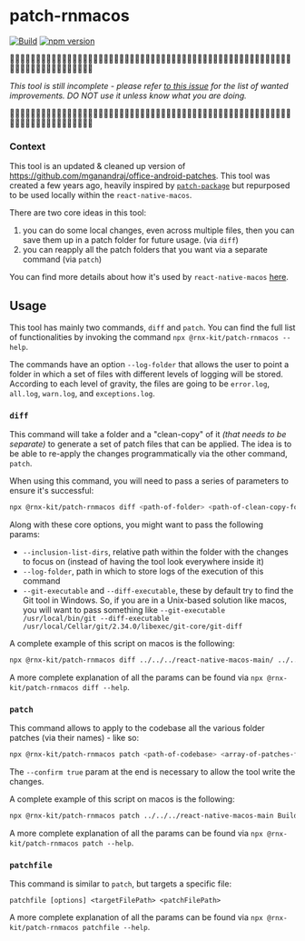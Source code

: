 # patch-rnmacos

[![Build](https://github.com/microsoft/rnx-kit/actions/workflows/build.yml/badge.svg)](https://github.com/microsoft/rnx-kit/actions/workflows/build.yml)
[![npm version](https://img.shields.io/npm/v/@rnx-kit/patch-rnmacos)](https://www.npmjs.com/package/@rnx-kit/patch-rnmacos)

🚧🚧🚧🚧🚧🚧🚧🚧🚧🚧🚧🚧🚧🚧🚧🚧🚧🚧🚧🚧🚧🚧🚧🚧🚧🚧🚧🚧🚧🚧🚧🚧🚧🚧🚧🚧🚧🚧🚧🚧🚧🚧🚧🚧🚧🚧🚧🚧🚧🚧🚧🚧🚧🚧🚧🚧🚧🚧🚧🚧🚧🚧🚧🚧🚧🚧🚧🚧🚧🚧

_This tool is still incomplete - please refer
[to this issue](https://github.com/microsoft/rnx-kit/issues/1156) for the list
of wanted improvements. DO NOT use it unless know what you are doing._

🚧🚧🚧🚧🚧🚧🚧🚧🚧🚧🚧🚧🚧🚧🚧🚧🚧🚧🚧🚧🚧🚧🚧🚧🚧🚧🚧🚧🚧🚧🚧🚧🚧🚧🚧🚧🚧🚧🚧🚧🚧🚧🚧🚧🚧🚧🚧🚧🚧🚧🚧🚧🚧🚧🚧🚧🚧🚧🚧🚧🚧🚧🚧🚧🚧🚧🚧🚧🚧🚧

### Context

This tool is an updated & cleaned up version of
https://github.com/mganandraj/office-android-patches. This tool was created a
few years ago, heavily inspired by
[`patch-package`](https://github.com/ds300/patch-package) but repurposed to be
used locally within the `react-native-macos`.

There are two core ideas in this tool:

1. you can do some local changes, even across multiple files, then you can save
   them up in a patch folder for future usage. (via `diff`)
2. you can reapply all the patch folders that you want via a separate command
   (via `patch`)

You can find more details about how it's used by `react-native-macos`
[here](https://github.com/microsoft/react-native-macos/tree/main/android-patches).

## Usage

This tool has mainly two commands, `diff` and `patch`. You can find the full
list of functionalities by invoking the command
`npx @rnx-kit/patch-rnmacos --help`.

The commands have an option `--log-folder` that allows the user to point a
folder in which a set of files with different levels of logging will be stored.
According to each level of gravity, the files are going to be `error.log`,
`all.log`, `warn.log`, and `exceptions.log`.

### `diff`

This command will take a folder and a "clean-copy" of it _(that needs to be
separate)_ to generate a set of patch files that can be applied. The idea is to
be able to re-apply the changes programmatically via the other command, `patch`.

When using this command, you will need to pass a series of parameters to ensure
it's successful:

```sh
npx @rnx-kit/patch-rnmacos diff <path-of-folder> <path-of-clean-copy-folder> --patch-name <name-for-patch-folder>
```

Along with these core options, you might want to pass the following params:

- `--inclusion-list-dirs`, relative path within the folder with the changes to
  focus on (instead of having the tool look everywhere inside it)
- `--log-folder`, path in which to store logs of the execution of this command
- `--git-executable` and `--diff-executable`, these by default try to find the
  Git tool in Windows. So, if you are in a Unix-based solution like macos, you
  will want to pass something like
  `--git-executable /usr/local/bin/git --diff-executable /usr/local/Cellar/git/2.34.0/libexec/git-core/git-diff`

A complete example of this script on macos is the following:

```sh
npx @rnx-kit/patch-rnmacos diff ../../../react-native-macos-main/ ../../../react-native-macos-clean-copy --inclusion-list-dirs ./ReactAndroid --patch-name TEST --log-folder ./logs --git-executable /usr/local/bin/git --diff-executable /usr/local/Cellar/git/2.34.0/libexec/git-core/git-diff
```

A more complete explanation of all the params can be found via
`npx @rnx-kit/patch-rnmacos diff --help`.

### **`patch`**

This command allows to apply to the codebase all the various folder patches (via
their names) - like so:

```sh
npx @rnx-kit/patch-rnmacos patch <path-of-codebase> <array-of-patches-folder-names> --patch-store <path-of-folder-containing-patches> --log-folder <path-to-folder-where-to-store-logs> --confirm true
```

The `--confirm true` param at the end is necessary to allow the tool write the
changes.

A complete example of this script on macos is the following:

```sh
npx @rnx-kit/patch-rnmacos patch ../../../react-native-macos-main Build OfficeRNHost V8 Focus MAC ImageColor --patch-store ../../../react-native-macos-main/android-patches/patches --log-folder ../../../react-native-macos-main/android-patches/logs --confirm true
```

A more complete explanation of all the params can be found via
`npx @rnx-kit/patch-rnmacos patch --help`.

### **`patchfile`**

This command is similar to `patch`, but targets a specific file:

```
patchfile [options] <targetFilePath> <patchFilePath>
```

A more complete explanation of all the params can be found via
`npx @rnx-kit/patch-rnmacos patchfile --help`.
